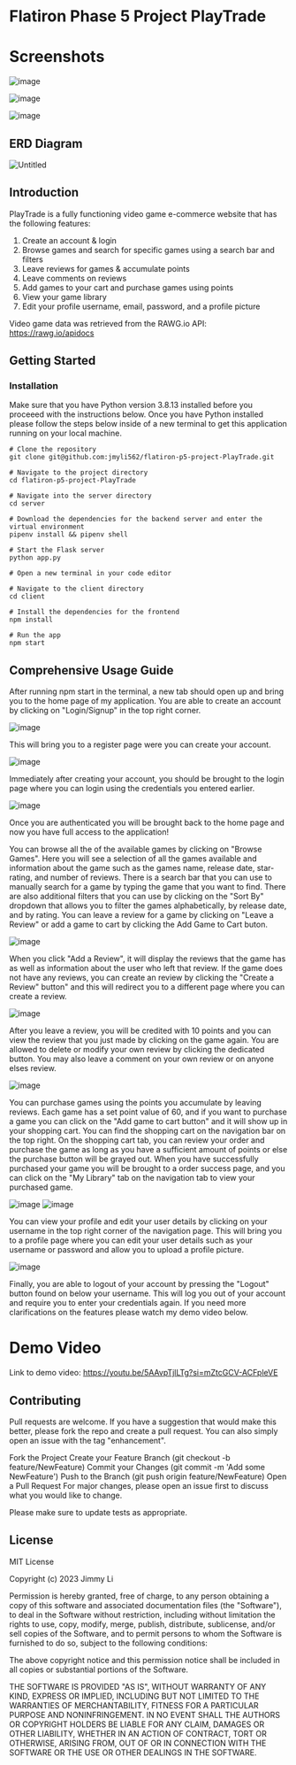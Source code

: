 # Flatiron Phase 5 Project PlayTrade 

# Screenshots
![image](https://github.com/jmyli562/flatiron-p5-project-PlayTrade/assets/60550632/d57d937c-e9fb-4a3a-b0c8-ec594d123c35)


![image](https://github.com/jmyli562/flatiron-p5-project-PlayTrade/assets/60550632/b20cd865-b27f-43ee-a968-0d416b6d5dfc)


![image](https://github.com/jmyli562/flatiron-p5-project-PlayTrade/assets/60550632/153ef017-636c-4f14-b061-e11688097508)


## ERD Diagram
![Untitled](https://github.com/jmyli562/flatiron-p5-project-PlayTrade/assets/60550632/6b061437-3f2e-4072-9ea3-5976248fd058)

## Introduction
PlayTrade is a fully functioning video game e-commerce website that has the following features:
1) Create an account & login
2) Browse games and search for specific games using a search bar and filters
3) Leave reviews for games & accumulate points
4) Leave comments on reviews
5) Add games to your cart and purchase games using points
6) View your game library
7) Edit your profile username, email, password, and a profile picture

Video game data was retrieved from the RAWG.io API: https://rawg.io/apidocs

## Getting Started 

### Installation
Make sure that you have Python version 3.8.13 installed before you proceeed with the instructions below.
Once you have Python installed please follow the steps below inside of a new terminal to get this application running on your local machine.

```shell
# Clone the repository
git clone git@github.com:jmyli562/flatiron-p5-project-PlayTrade.git

# Navigate to the project directory
cd flatiron-p5-project-PlayTrade

# Navigate into the server directory
cd server

# Download the dependencies for the backend server and enter the virtual environment
pipenv install && pipenv shell

# Start the Flask server
python app.py

# Open a new terminal in your code editor

# Navigate to the client directory
cd client

# Install the dependencies for the frontend
npm install

# Run the app
npm start
```
## Comprehensive Usage Guide
After running npm start in the terminal, a new tab should open up and bring you to the home page of my application. You are able to create an account by clicking on "Login/Signup" in the top right corner.

![image](https://github.com/jmyli562/flatiron-p5-project-PlayTrade/assets/60550632/87b5edb0-8972-4300-a61e-d04e5754c4ea)

This will bring you to a register page were you can create your account. 

![image](https://github.com/jmyli562/flatiron-p5-project-PlayTrade/assets/60550632/62c5faed-06ca-4c0c-93d2-b0483ed8440b)

Immediately after creating your account, you should be brought to the login page where you can login using the credentials you entered earlier.

![image](https://github.com/jmyli562/flatiron-p5-project-PlayTrade/assets/60550632/b7ef7b9b-c576-434b-91c5-44221682486c)

Once you are authenticated you will be brought back to the home page and now you have full access to the application!

You can browse all the of the available games by clicking on "Browse Games". Here you will see a selection of all the games available and information about the game such as the games name, release date, star-rating, and number of reviews. There is a search bar that you can use to manually search for a game by typing the game that you want to find. There are also additional filters that you can use by clicking on the "Sort By" dropdown that allows you to filter the games alphabetically, by release date, and by rating. You can leave a review for a game by clicking on "Leave a Review" or add a game to cart by clicking the Add Game to Cart buton.

![image](https://github.com/jmyli562/flatiron-p5-project-PlayTrade/assets/60550632/8581906a-5b6e-4fcb-80a8-95f272432498)

When you click "Add a Review", it will display the reviews that the game has as well as information about the user who left that review. If the game does not have any reviews, you can create an review by clicking the "Create a Review" button" and this will redirect you to a different page where you can create a review.

![image](https://github.com/jmyli562/flatiron-p5-project-PlayTrade/assets/60550632/cf6521ed-02fd-45db-83da-a2e757c9f77d)

After you leave a review, you will be credited with 10 points and you can view the review that you just made by clicking on the game again. You are allowed to delete or modify your own review by clicking the dedicated button. You may also leave a comment on your own review or on anyone elses review.

![image](https://github.com/jmyli562/flatiron-p5-project-PlayTrade/assets/60550632/ab7e7a9a-de5d-4625-a8b5-8fa96015d7c2)

You can purchase games using the points you accumulate by leaving reviews. Each game has a set point value of 60, and if you want to purchase a game you can click on the "Add game to cart button" and it will show up in your shopping cart. You can find the shopping cart on the navigation bar on the top right. On the shopping cart tab, you can review your order and purchase the game as long as you have a sufficient amount of points or else the purchase button will be grayed out. When you have successfully purchased your game you will be brought to a order success page, and you can click on the "My Library" tab on the navigation tab to view your purchased game.

![image](https://github.com/jmyli562/flatiron-p5-project-PlayTrade/assets/60550632/8d268ec0-3f02-42a0-bb52-25661bf888e1)
![image](https://github.com/jmyli562/flatiron-p5-project-PlayTrade/assets/60550632/c6c57d54-2d02-4e2e-b2d3-56f76bd229f7)

You can view your profile and edit your user details by clicking on your username in the top right corner of the navigation page. This will bring you to a profile page where you can edit your user details such as your username or password and allow you to upload a profile picture. 

![image](https://github.com/jmyli562/flatiron-p5-project-PlayTrade/assets/60550632/46f3d366-57fa-43d7-b7e9-746f2a94b3c3)

Finally, you are able to logout of your account by pressing the "Logout" button found on below your username. This will log you out of your account and require you to enter your credentials again. If you need more clarifications on the features please watch my demo video below.

# Demo Video
Link to demo video: https://youtu.be/5AAvpTjlLTg?si=mZtcGCV-ACFpleVE

## Contributing
Pull requests are welcome. If you have a suggestion that would make this better, please fork the repo and create a pull request. You can also simply open an issue with the tag "enhancement".

Fork the Project
Create your Feature Branch (git checkout -b feature/NewFeature)
Commit your Changes (git commit -m 'Add some NewFeature')
Push to the Branch (git push origin feature/NewFeature)
Open a Pull Request
For major changes, please open an issue first to discuss what you would like to change.

Please make sure to update tests as appropriate.

## License
MIT License

Copyright (c) 2023 Jimmy Li

Permission is hereby granted, free of charge, to any person obtaining a copy of this software and associated documentation files (the "Software"), to deal in the Software without restriction, including without limitation the rights to use, copy, modify, merge, publish, distribute, sublicense, and/or sell copies of the Software, and to permit persons to whom the Software is furnished to do so, subject to the following conditions:

The above copyright notice and this permission notice shall be included in all copies or substantial portions of the Software.

THE SOFTWARE IS PROVIDED "AS IS", WITHOUT WARRANTY OF ANY KIND, EXPRESS OR IMPLIED, INCLUDING BUT NOT LIMITED TO THE WARRANTIES OF MERCHANTABILITY, FITNESS FOR A PARTICULAR PURPOSE AND NONINFRINGEMENT. IN NO EVENT SHALL THE AUTHORS OR COPYRIGHT HOLDERS BE LIABLE FOR ANY CLAIM, DAMAGES OR OTHER LIABILITY, WHETHER IN AN ACTION OF CONTRACT, TORT OR OTHERWISE, ARISING FROM, OUT OF OR IN CONNECTION WITH THE SOFTWARE OR THE USE OR OTHER DEALINGS IN THE SOFTWARE.







